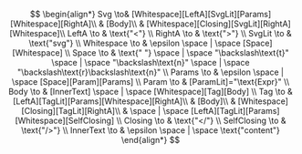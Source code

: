 $$
\begin{align*}
    Svg \to& [Whitespace][LeftA][SvgLit][Params][Whitespace][RightA]\\
    & [Body]\\
    & [Whitespace][Closing][SvgLit][RightA][Whitespace]\\
    LeftA \to & \text{"<"} \\
    RightA \to & \text{">"} \\
    SvgLit \to & \text{"svg"} \\
    Whitespace \to & \epsilon \space | \space [Space][Whitespace] \\
    Space \to & \text{" "} \space | \space "\backslash\text{t}" \space | \space "\backslash\text{n}" \space | \space "\backslash\text{r}\backslash\text{n}" \\
    Params \to & \epsilon \space | \space [Space][Param][Params] \\
    Param \to & [ParamLit]="\text{Expr}" \\
    Body \to &  [InnerText] \space | \space [Whitespace][Tag][Body] \\
    Tag \to & [LeftA][TagLit][Params][Whitespace][RightA]\\
    & [Body]\\
    & [Whitespace][Closing][TagLit][RightA]\\
    & \space | \space [LeftA][TagLit][Params][Whitespace][SelfClosing] \\
    Closing \to & \text{"</"} \\
    SelfClosing \to & \text{"/>"} \\
    InnerText \to & \epsilon \space | \space \text{"content"}
\end{align*}
$$